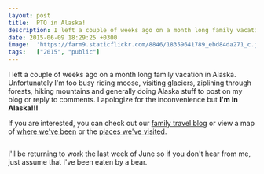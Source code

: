 ```yaml
---
layout: post
title:  PTO in Alaska!
description: I left a couple of weeks ago on a month long family vacation in Alaska. Unfortunately Im too busy riding moose, visiting glaciers, ziplining through forests, hiking mountains and generally doing Alaska stuff to post on my blog or reply to comments. I apologize for the inconvenience but Im in Alaska!!!  If you are interested, you can check out our family travel blog  or view a map of where weve been  or the places weve visited . Ill be returning to work the last week of June so if you dont hear f
date: 2015-06-09 18:29:25 +0300
image:  'https://farm9.staticflickr.com/8846/18359641789_ebd84da271_c.jpg'
tags:   ["2015", "public"]
---
```

<p>I left a couple of weeks ago on a month long family vacation in Alaska. Unfortunately I'm too busy riding moose, visiting glaciers, ziplining through forests, hiking mountains and generally doing Alaska stuff to post on my blog or reply to comments. I apologize for the inconvenience but <strong>I'm in Alaska!!!</strong></p>
<p>If you are interested, you can check out our <a href="http://whereintheworldis.jeffdouglas.com">family travel blog</a> or view a map of <a href="http://www.jeffdouglas.com/map">where we've been</a> or the <a href="http://whereintheworldis.jeffdouglas.com/map/">places we've visited</a>.</p>
<p><img src="https://farm8.staticflickr.com/7757/17671600944_b402bb9c10_c.jpg" alt="" ></p>
<p>I'll be returning to work the last week of June so if you don't hear from me, just assume that I've been eaten by a bear.</p>

